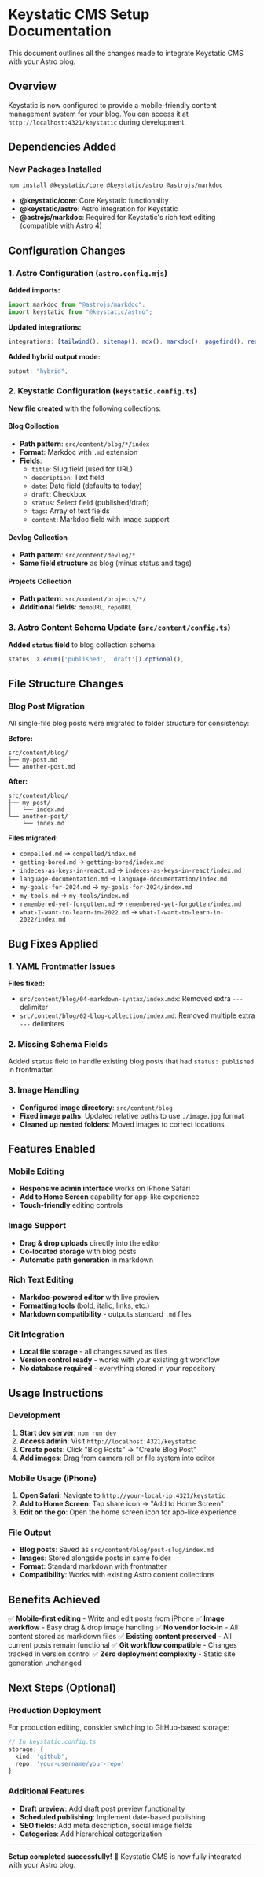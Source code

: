 # Keystatic CMS Setup Documentation

This document outlines all the changes made to integrate Keystatic CMS with your Astro blog.

## Overview

Keystatic is now configured to provide a mobile-friendly content management system for your blog. You can access it at `http://localhost:4321/keystatic` during development.

## Dependencies Added

### New Packages Installed
```bash
npm install @keystatic/core @keystatic/astro @astrojs/markdoc
```

- **@keystatic/core**: Core Keystatic functionality
- **@keystatic/astro**: Astro integration for Keystatic
- **@astrojs/markdoc**: Required for Keystatic's rich text editing (compatible with Astro 4)

## Configuration Changes

### 1. Astro Configuration (`astro.config.mjs`)

**Added imports:**
```javascript
import markdoc from "@astrojs/markdoc";
import keystatic from "@keystatic/astro";
```

**Updated integrations:**
```javascript
integrations: [tailwind(), sitemap(), mdx(), markdoc(), pagefind(), react(), keystatic()],
```

**Added hybrid output mode:**
```javascript
output: "hybrid",
```

### 2. Keystatic Configuration (`keystatic.config.ts`)

**New file created** with the following collections:

#### Blog Collection
- **Path pattern**: `src/content/blog/*/index`
- **Format**: Markdoc with `.md` extension
- **Fields**:
  - `title`: Slug field (used for URL)
  - `description`: Text field
  - `date`: Date field (defaults to today)
  - `draft`: Checkbox
  - `status`: Select field (published/draft)
  - `tags`: Array of text fields
  - `content`: Markdoc field with image support

#### Devlog Collection
- **Path pattern**: `src/content/devlog/*`
- **Same field structure** as blog (minus status and tags)

#### Projects Collection
- **Path pattern**: `src/content/projects/*/`
- **Additional fields**: `demoURL`, `repoURL`

### 3. Astro Content Schema Update (`src/content/config.ts`)

**Added `status` field** to blog collection schema:
```typescript
status: z.enum(['published', 'draft']).optional(),
```

## File Structure Changes

### Blog Post Migration
All single-file blog posts were migrated to folder structure for consistency:

**Before:**
```
src/content/blog/
├── my-post.md
└── another-post.md
```

**After:**
```
src/content/blog/
├── my-post/
│   └── index.md
└── another-post/
    └── index.md
```

**Files migrated:**
- `compelled.md` → `compelled/index.md`
- `getting-bored.md` → `getting-bored/index.md`
- `indeces-as-keys-in-react.md` → `indeces-as-keys-in-react/index.md`
- `language-documentation.md` → `language-documentation/index.md`
- `my-goals-for-2024.md` → `my-goals-for-2024/index.md`
- `my-tools.md` → `my-tools/index.md`
- `remembered-yet-forgotten.md` → `remembered-yet-forgotten/index.md`
- `what-I-want-to-learn-in-2022.md` → `what-I-want-to-learn-in-2022/index.md`

## Bug Fixes Applied

### 1. YAML Frontmatter Issues
**Files fixed:**
- `src/content/blog/04-markdown-syntax/index.mdx`: Removed extra `---` delimiter
- `src/content/blog/02-blog-collection/index.md`: Removed multiple extra `---` delimiters

### 2. Missing Schema Fields
Added `status` field to handle existing blog posts that had `status: published` in frontmatter.

### 3. Image Handling
- **Configured image directory**: `src/content/blog`
- **Fixed image paths**: Updated relative paths to use `./image.jpg` format
- **Cleaned up nested folders**: Moved images to correct locations

## Features Enabled

### Mobile Editing
- **Responsive admin interface** works on iPhone Safari
- **Add to Home Screen** capability for app-like experience
- **Touch-friendly** editing controls

### Image Support
- **Drag & drop uploads** directly into the editor
- **Co-located storage** with blog posts
- **Automatic path generation** in markdown

### Rich Text Editing
- **Markdoc-powered editor** with live preview
- **Formatting tools** (bold, italic, links, etc.)
- **Markdown compatibility** - outputs standard `.md` files

### Git Integration
- **Local file storage** - all changes saved as files
- **Version control ready** - works with your existing git workflow
- **No database required** - everything stored in your repository

## Usage Instructions

### Development
1. **Start dev server**: `npm run dev`
2. **Access admin**: Visit `http://localhost:4321/keystatic`
3. **Create posts**: Click "Blog Posts" → "Create Blog Post"
4. **Add images**: Drag from camera roll or file system into editor

### Mobile Usage (iPhone)
1. **Open Safari**: Navigate to `http://your-local-ip:4321/keystatic`
2. **Add to Home Screen**: Tap share icon → "Add to Home Screen"
3. **Edit on the go**: Open the home screen icon for app-like experience

### File Output
- **Blog posts**: Saved as `src/content/blog/post-slug/index.md`
- **Images**: Stored alongside posts in same folder
- **Format**: Standard markdown with frontmatter
- **Compatibility**: Works with existing Astro content collections

## Benefits Achieved

✅ **Mobile-first editing** - Write and edit posts from iPhone
✅ **Image workflow** - Easy drag & drop image handling
✅ **No vendor lock-in** - All content stored as markdown files
✅ **Existing content preserved** - All current posts remain functional
✅ **Git workflow compatible** - Changes tracked in version control
✅ **Zero deployment complexity** - Static site generation unchanged

## Next Steps (Optional)

### Production Deployment
For production editing, consider switching to GitHub-based storage:

```typescript
// In keystatic.config.ts
storage: {
  kind: 'github',
  repo: 'your-username/your-repo'
}
```

### Additional Features
- **Draft preview**: Add draft post preview functionality
- **Scheduled publishing**: Implement date-based publishing
- **SEO fields**: Add meta description, social image fields
- **Categories**: Add hierarchical categorization

---

**Setup completed successfully!** 🎉
Keystatic CMS is now fully integrated with your Astro blog.